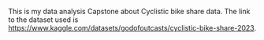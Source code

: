This is my data analysis Capstone about Cyclistic bike share data. The link to the dataset used is https://www.kaggle.com/datasets/godofoutcasts/cyclistic-bike-share-2023.
